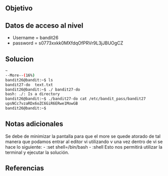 ## Objetivo

## Datos de acceso al nivel

* Username = bandit26
* password = s0773xxkk0MXfdqOfPRVr9L3jJBUOgCZ
## Solucion
````bash
~                                                                                                                       ~                                                                                                                       ~                                                                                                                       ~                                                                                                                      ------------------------
--More--(16%)
bandit26@bandit:~$ ls
bandit27-do  text.txt
bandit26@bandit:~$ ./ bandit27-do
bash: ./: Is a directory
bandit26@bandit:~$ ./bandit27-do cat /etc/bandit_pass/bandit27
upsNCc7vzaRDx6oZC6GiR6ERwe1MowGB
bandit26@bandit:~$
````
## Notas adicionales
Se debe de minimizar la pantalla para que el more se quede atorado de tal manera que podamos entrar al editor vi utilizando v una vez dentro de vi se hace lo siguiente:
	- :set shell=/bin/bash
	- :shell
Esto nos permitirá utilizar la terminal y ejecutar la solución.
## Referencias
